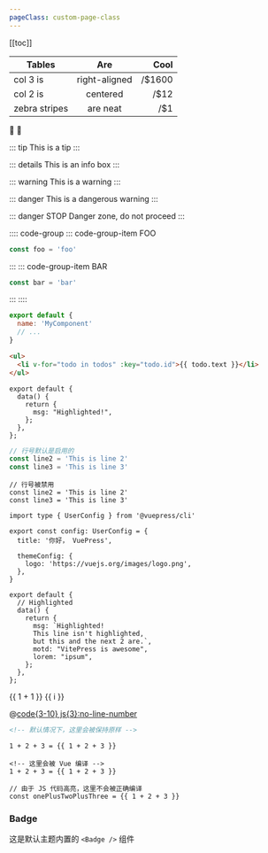 ```yaml
---
pageClass: custom-page-class
---
```


[[toc]]

| Tables        |      Are      |   Cool |
| ------------- | :-----------: | -----: |
| col 3 is      | right-aligned | /$1600 |
| col 2 is      |   centered    |   /$12 |
| zebra stripes |   are neat    |    /$1 |

:tada: :100:

::: tip
This is a tip
:::

::: details
This is an info box
:::

::: warning
This is a warning
:::

::: danger
This is a dangerous warning
:::

::: danger STOP
Danger zone, do not proceed
:::

:::: code-group
::: code-group-item FOO

```js
const foo = 'foo'
```

:::
::: code-group-item BAR

```js
const bar = 'bar'
```

:::
::::

```js
export default {
  name: 'MyComponent'
  // ...
}
```

```html
<ul>
  <li v-for="todo in todos" :key="todo.id">{{ todo.text }}</li>
</ul>
```

```js{4}
export default {
  data() {
    return {
      msg: "Highlighted!",
    };
  },
};
```

```ts
// 行号默认是启用的
const line2 = 'This is line 2'
const line3 = 'This is line 3'
```

```ts:no-line-numbers
// 行号被禁用
const line2 = 'This is line 2'
const line3 = 'This is line 3'
```

```ts{1,6-8}
import type { UserConfig } from '@vuepress/cli'

export const config: UserConfig = {
  title: '你好， VuePress',

  themeConfig: {
    logo: 'https://vuejs.org/images/logo.png',
  },
}
```

```js{1,4,6-7}
export default {
  // Highlighted
  data() {
    return {
      msg: `Highlighted!
      This line isn't highlighted,
      but this and the next 2 are.`,
      motd: "VitePress is awesome",
      lorem: "ipsum",
    };
  },
};
```

{{ 1 + 1 }}
<span v-for="i in 3">{{ i }} </span>

@[code{3-10} js{3}:no-line-number](./test/snippet-with-region.js)

```md
<!-- 默认情况下，这里会被保持原样 -->

1 + 2 + 3 = {{ 1 + 2 + 3 }}
```

```md:no-v-pre
<!-- 这里会被 Vue 编译 -->
1 + 2 + 3 = {{ 1 + 2 + 3 }}
```

```js:no-v-pre
// 由于 JS 代码高亮，这里不会被正确编译
const onePlusTwoPlusThree = {{ 1 + 2 + 3 }}
```

### Badge <Badge text="beta" type="warning"/> <Badge text="默认主题"/>

这是默认主题内置的 `<Badge />` 组件 <Badge text="演示" />
